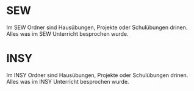 # SEW
Im SEW Ordner sind Hausübungen, Projekte oder Schulübungen drinen.
Alles was im SEW Unterricht besprochen wurde.
# INSY
Im INSY Ordner sind Hausübungen, Projekte oder Schulübungen drinen.
Alles was im INSY Unterricht besprochen wurde.
